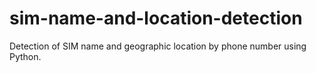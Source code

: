 # sim-name-and-location-detection
Detection of SIM name and geographic location by phone number using Python.
